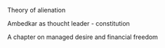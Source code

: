 Theory of alienation  
  
Ambedkar as thoucht leader - constitution  
  
A chapter on managed desire and financial freedom